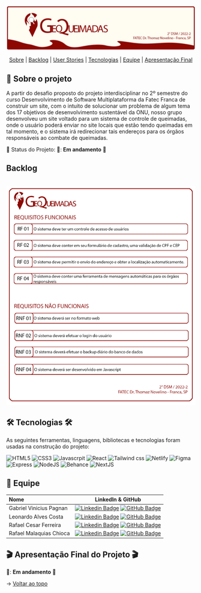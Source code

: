 <br id="topo">

<p align="center"> <img src="./BannerGeoQueimadas.png" /></p>

<p align="center">
    <a href="#sobre">Sobre</a>  |
    <a href="#backlog">Backlog</a>  |
    <a href="#userstorie">User Stories</a>  |
    <a href="#tecnologias">Tecnologias</a>  |  
    <a href="#equipe">Equipe</a>  |  
    <a href="#final">Apresentação Final</a>
</p>

<span id="sobre">

## :bookmark_tabs: Sobre o projeto

A partir do desafio proposto do projeto interdisciplinar no 2º semestre do curso Desenvolvimento de Software Multiplataforma da Fatec Franca de construir um site, com o intuito de solucionar um problema de algum tema dos 17 objetivos de desenvolvimento sustentável da ONU, nosso grupo desenvolveu um site voltado para um sistema de controle de queimadas, onde o usuário poderá enviar no site locais que estão tendo queimadas em tal momento, e o sistema irá redirecionar tais endereços para os órgãos responsáveis ao combate de queimadas.

:pushpin: Status do Projeto: 🚧: **Em andamento** 🚧

<span id="backlog">

## Backlog

<br/>

<div align="center">
    <img width="700px" src="./backlogRequisitos.png" />
</div>



<span id="tecnologias">

## 🛠️ Tecnologias 🛠️ 

As seguintes ferramentas, linguagens, bibliotecas e tecnologias foram usadas na construção do projeto:
    
![HTML5](https://img.shields.io/badge/HTML5-E34F26?style=for-the-badge&logo=html5&logoColor=white)
![CSS3](https://img.shields.io/badge/CSS3-1572B6?style=for-the-badge&logo=css3&logoColor=white)
![Javascrpit](https://img.shields.io/badge/JavaScript-F7DF1E?style=for-the-badge&logo=javascript&logoColor=black)
![React](https://img.shields.io/badge/React-20232A?style=for-the-badge&logo=react&logoColor=61DAFB)
![Tailwind css](https://img.shields.io/badge/Tailwind_CSS-38B2AC?style=for-the-badge&logo=tailwind-css&logoColor=white)
![Netlify](https://img.shields.io/badge/Netlify-00C7B7?style=for-the-badge&logo=netlify&logoColor=white)
![Figma](https://img.shields.io/badge/Figma-F24E1E?style=for-the-badge&logo=figma&logoColor=white)
![Express](https://img.shields.io/badge/Express-F24E1E?style=for-the-badge&logo=express&logoColor=white)
![NodeJS](https://img.shields.io/badge/NodeJS-F24E1E?style=for-the-badge&logo=nodejs&logoColor=white)
![Behance](https://img.shields.io/badge/Behance-F24E1E?style=for-the-badge&logo=behance&logoColor=white)
![NextJS](https://img.shields.io/badge/NextJs-F24E1E?style=for-the-badge&logo=nextjs&logoColor=white)



<span id="equipe">

## :busts_in_silhouette: Equipe
    
| Nome                    | LinkedIn & GitHub |
| :-----------------------| :---------------------------------------------------------------------------------------------------------------------------------------------------------------------------------------------------------------------------------------------------------------------------: | 
| Gabriel Vinicius Pagnan    | [![Linkedin Badge](https://img.shields.io/badge/Linkedin-blue?style=flat-square&logo=Linkedin&logoColor=white)](https://www.linkedin.com/in/gabriel-pagnan00/) [![GitHub Badge](https://img.shields.io/badge/GitHub-111217?style=flat-square&logo=github&logoColor=white)](https://github.com/Gabriel-pagnan) |    
| Leonardo Alves Costa    | [![Linkedin Badge](https://img.shields.io/badge/Linkedin-blue?style=flat-square&logo=Linkedin&logoColor=white)]() [![GitHub Badge](https://img.shields.io/badge/GitHub-111217?style=flat-square&logo=github&logoColor=white)](https://github.com/leonardoalvescosta) |    
| Rafael Cesar Ferreira   | [![Linkedin Badge](https://img.shields.io/badge/Linkedin-blue?style=flat-square&logo=Linkedin&logoColor=white)](https://www.linkedin.com/in/rafael-cesar-ferreira-3894b8231/) [![GitHub Badge](https://img.shields.io/badge/GitHub-111217?style=flat-square&logo=github&logoColor=white)](https://github.com/rafaelcf00) |    
| Rafael Malaquias Chioca | [![Linkedin Badge](https://img.shields.io/badge/Linkedin-blue?style=flat-square&logo=Linkedin&logoColor=white)](https://www.linkedin.com/in/rafaelchioca/) [![GitHub Badge](https://img.shields.io/badge/GitHub-111217?style=flat-square&logo=github&logoColor=white)](https://github.com/rafaelchioca) |



<span id="final">

## :clapper: Apresentação Final do Projeto :clapper:
    
🚧: **Em andamento** 🚧
    

→ [Voltar ao topo](#topo)
